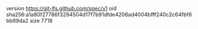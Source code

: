 version https://git-lfs.github.com/spec/v1
oid sha256:a1a80f27786f3294504d17f7b91dfde4206ad4004bfff240c2c64fbf6bb69da2
size 7718
